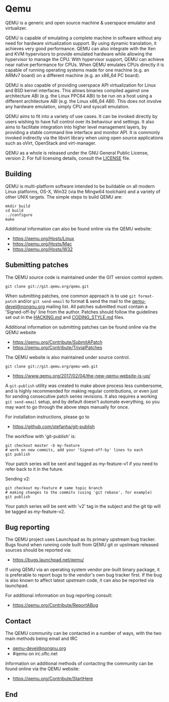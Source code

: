# Qemu

QEMU is a generic and open source machine & userspace emulator and
virtualizer.

QEMU is capable of emulating a complete machine in software without any
need for hardware virtualization support. By using dynamic translation,
it achieves very good performance. QEMU can also integrate with the Xen
and KVM hypervisors to provide emulated hardware while allowing the
hypervisor to manage the CPU. With hypervisor support, QEMU can achieve
near native performance for CPUs. When QEMU emulates CPUs directly it is
capable of running operating systems made for one machine (e.g. an ARMv7
board) on a different machine (e.g. an x86_64 PC board).

QEMU is also capable of providing userspace API virtualization for Linux
and BSD kernel interfaces. This allows binaries compiled against one
architecture ABI (e.g. the Linux PPC64 ABI) to be run on a host using a
different architecture ABI (e.g. the Linux x86_64 ABI). This does not
involve any hardware emulation, simply CPU and syscall emulation.

QEMU aims to fit into a variety of use cases. It can be invoked directly
by users wishing to have full control over its behaviour and settings.
It also aims to facilitate integration into higher level management
layers, by providing a stable command line interface and monitor API.
It is commonly invoked indirectly via the libvirt library when using
open source applications such as oVirt, OpenStack and virt-manager.

QEMU as a whole is released under the GNU General Public License,
version 2. For full licensing details, consult the [LICENSE](LICENSE) file.


## Building

QEMU is multi-platform software intended to be buildable on all modern
Linux platforms, OS-X, Win32 (via the Mingw64 toolchain) and a variety
of other UNIX targets. The simple steps to build QEMU are:

```
mkdir build
cd build
../configure
make
```

Additional information can also be found online via the QEMU website:

* https://qemu.org/Hosts/Linux
* https://qemu.org/Hosts/Mac
* https://qemu.org/Hosts/W32


## Submitting patches

The QEMU source code is maintained under the GIT version control system.

`git clone git://git.qemu.org/qemu.git`

When submitting patches, one common approach is to use `git format-patch`
and/or `git send-email` to format & send the mail to the
[qemu-devel@nongnu.org](https://lists.nongnu.org/mailman/listinfo/qemu-devel)
mailing list. All patches submitted must contain a 'Signed-off-by' line from
the author. Patches should follow the guidelines set out in the
[HACKING.md](HACKING.md) and [CODING_STYLE.md](CODING_STYLE.md) files.

Additional information on submitting patches can be found online via
the QEMU website

* https://qemu.org/Contribute/SubmitAPatch
* https://qemu.org/Contribute/TrivialPatches

The QEMU website is also maintained under source control.

`git clone git://git.qemu.org/qemu-web.git`
* https://www.qemu.org/2017/02/04/the-new-qemu-website-is-up/

A `git-publish` utility was created to make above process less
cumbersome, and is highly recommended for making regular contributions,
or even just for sending consecutive patch series revisions. It also
requires a working `git send-email` setup, and by default doesn't
automate everything, so you may want to go through the above steps
manually for once.

For installation instructions, please go to

* https://github.com/stefanha/git-publish

The workflow with 'git-publish' is:

```
git checkout master -b my-feature
# work on new commits, add your 'Signed-off-by' lines to each
git publish
```

Your patch series will be sent and tagged as my-feature-v1 if you need to refer
back to it in the future.

Sending v2:

```
git checkout my-feature # same topic branch
# making changes to the commits (using 'git rebase', for example)
git publish
```

Your patch series will be sent with 'v2' tag in the subject and the git tip
will be tagged as my-feature-v2.

## Bug reporting

The QEMU project uses Launchpad as its primary upstream bug tracker. Bugs
found when running code built from QEMU git or upstream released sources
should be reported via:

* https://bugs.launchpad.net/qemu/

If using QEMU via an operating system vendor pre-built binary package, it
is preferable to report bugs to the vendor's own bug tracker first. If
the bug is also known to affect latest upstream code, it can also be
reported via launchpad.

For additional information on bug reporting consult:

* https://qemu.org/Contribute/ReportABug


## Contact

The QEMU community can be contacted in a number of ways, with the two
main methods being email and IRC

* [qemu-devel@nongnu.org](https://lists.nongnu.org/mailman/listinfo/qemu-devel)
* #qemu on irc.oftc.net

Information on additional methods of contacting the community can be
found online via the QEMU website:

* https://qemu.org/Contribute/StartHere

## End
